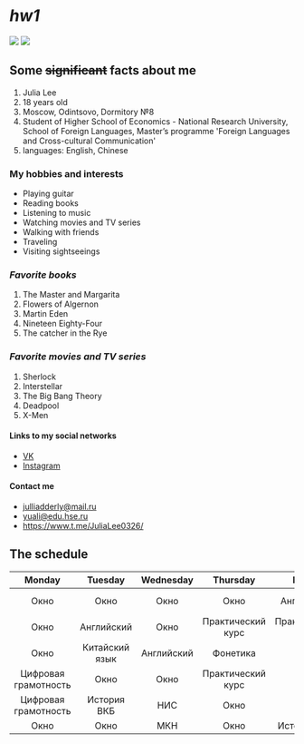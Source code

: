# _hw1_
![](https://pp.userapi.com/c830409/v830409304/545ee/0VLaaenzGQ8.jpg)
![](https://pp.userapi.com/c840624/v840624318/475cd/WiHBiSTxMsQ.jpg)
## **Some ~~significant~~ facts about me**
 1. Julia Lee
 2. 18 years old
 3. Moscow, Odintsovo, Dormitory №8
 4. Student of Higher School of Economics - National Research University, School of Foreign Languages, Master’s programme 'Foreign Languages and Cross-cultural Communication'
 5. languages: English, Chinese
### **My hobbies and interests**
+ Playing guitar
+ Reading books
+ Listening to music
+ Watching movies and TV series
+ Walking with friends
+ Traveling
+ Visiting sightseeings
### *Favorite books*
  1. The Master and Margarita
  2. Flowers of Algernon
  3. Martin Eden
  4. Nineteen Eighty-Four
  5. The catcher in the Rye
### *Favorite movies and TV series*
1. Sherlock
2. Interstellar
3. The Big Bang Theory
4. Deadpool
5. X-Men
#### **Links to my social networks**
 - [VK](https://vk.com/juliadderly "Follow me")
 - [Instagram](https://vk.com/away.php?to=https%3A%2F%2Fwww.instagram.com%2Fjulia.l.a&cc_key= "Follow me")
#### **Contact me**
 + <julliadderly@mail.ru>
 + <yuali@edu.hse.ru>
 + <https://www.t.me/JuliaLee0326/>
 
 ## The schedule
 
 Monday|Tuesday|Wednesday|Thursday|Friday|Saturday
:---:|:---:|:---:|:---:|:---:|:---:
Окно|Окно|Окно|Окно|Английский|Китайский язык
Окно|Английский|Окно|Практический курс|Практический курс|Китайский язык
Окно|Китайский язык|Английский|Фонетика|МКН|Окно
Цифровая грамотность|Окно|Окно|Практический курс|Окно|Латынь
Цифровая грамотность|История ВКБ|НИС|Окно|Окно|Окно
Окно|Окно|МКН|Окно|История ВКБ|Окно

 
